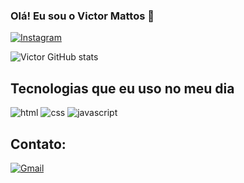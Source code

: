 ### Olá! Eu sou o Victor Mattos 👋

[![Instagram](https://img.shields.io/badge/Instagram-E4405F?style=for-the-badge&logo=instagram&logoColor=white)](https://www.instagram.com/iam.mattosz/)

![Victor GitHub stats](https://github-readme-stats.vercel.app/api?username=victormattos564&show_icons=true&theme=tokyonight)

## Tecnologias que eu uso no meu dia 

![html](https://img.shields.io/badge/HTML5-E34F26?style=for-the-badge&logo=html5&logoColor=white)
![css](https://img.shields.io/badge/CSS3-1572B6?style=for-the-badge&logo=css3&logoColor=white)
![javascript](https://img.shields.io/badge/JavaScript-323330?style=for-the-badge&logo=javascript&logoColor=F7DF1E)

## Contato:

[![Gmail](https://img.shields.io/badge/Gmail-D14836?style=for-the-badge&logo=gmail&logoColor=white)](mailto:victorhugo.senai564@gmail.com)
